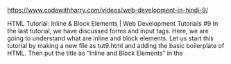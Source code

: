 https://www.codewithharry.com/videos/web-development-in-hindi-9/

HTML Tutorial: Inline & Block Elements | Web Development Tutorials #9
In the last tutorial, we have discussed forms and input tags. Here, we are going to understand what are inline and block elements. Let us start this tutorial by making a new file as tut9.html and adding the basic boilerplate of HTML. Then put the title as “Inline and Block Elements” in the <title> tag.

Inline elements are those elements which only occupy the space bounded by the tags defining the element, instead of breaking the flow of element. On the other hand, block-level elements take up the entire space of its parent element. Let us understand this with an example-

If we write any text in the paragraph tag like this-

<p>This is a paragraph</p>

<p>This is also a paragraph</p>
OR

<p>This is a paragraph</p> <p>This is also a paragraph</p>



In both the above examples, we will see the output in both different lines, not in the same line. We want both the texts in the same line but it is not so. Can you think why?

It is because the paragraph tag is a block element. The Block element means that it will take the full width of a single line and does not allow any other content to fit in it. But, if we write both the texts between the <span> tags like-

<span>This is a paragraph</span> <span>This is also a paragraph</span>
Then we see that both the texts will appear in the same line. It is because the <span> tag is an inline element. It allows all the elements in the same line.

To understand it more, we can take the help of CSS by applying the border. However, you need not worry about the border as it is a part of CSS. I’m using this just for the case of an example. 

<p style= “border: 2px solid, red;”>This is a paragraph</p> <p style= “border: 2ox solid blue;”>This is also a paragraph</p>

<span style= “border: 2px solid red;”>This is a span</span> <span style = “border: 2px solid red;”>This is also a span</span>



The above example shows how inline elements will take only its portion of text whereas the block element will take the whole width of the line. You will understand it more with the help of different colours through CSS. Anchor <a> tags also behaves like an inline element. 

We have two different options of making our text appear in a single line. The first one is either with the help of CSS through borders or with the help of inline elements. As we have reached the end of this tutorial, I want you to find out whether li, em, div is inline or block elements. 

So, I believe till now you must have understood the major difference between Inline and Block elements. Stay with the course to learn more things in this complete web development Bootcamp.
